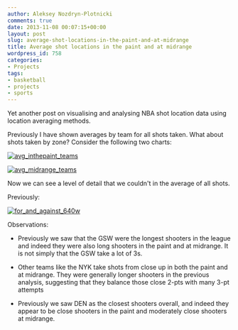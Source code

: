 ```yaml
---
author: Aleksey Nozdryn-Plotnicki
comments: true
date: 2013-11-08 00:07:15+00:00
layout: post
slug: average-shot-locations-in-the-paint-and-at-midrange
title: Average shot locations in the paint and at midrange
wordpress_id: 758
categories:
- Projects
tags:
- basketball
- projects
- sports
---
```


Yet another post on visualising and analysing NBA shot location data using location averaging methods.

Previously I have shown averages by team for all shots taken. What about shots taken by zone? Consider the following two charts:

[![avg_inthepaint_teams](http://alekseynp.com/wp-content/uploads/2013/11/avg_inthepaint_teams.png)](http://alekseynp.com/wp-content/uploads/2013/11/avg_inthepaint_teams.png)

[![avg_midrange_teams](http://alekseynp.com/wp-content/uploads/2013/11/avg_midrange_teams.png)](http://alekseynp.com/wp-content/uploads/2013/11/avg_midrange_teams.png)

Now we can see a level of detail that we couldn't in the average of all shots.

Previously:

[![for_and_against_640w](http://alekseynp.com/wp-content/uploads/2013/11/for_and_against_640w1-150x150.png)](http://alekseynp.com/2013/11/05/more-on-averages-shot-locations/)

Observations:



	
  * Previously we saw that the GSW were the longest shooters in the league and indeed they were also long shooters in the paint and at midrange. It is not simply that the GSW take a lot of 3s.

	
  * Other teams like the NYK take shots from close up in both the paint and at midrange. They were generally longer shooters in the previous analysis, suggesting that they balance those close 2-pts with many 3-pt attempts

	
  * Previously we saw DEN as the closest shooters overall, and indeed they appear to be close shooters in the paint and moderately close shooters at midrange.



